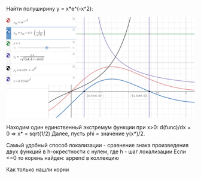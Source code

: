 Найти полуширину y = x*e^(-x^2):

![крутой график](https://github.com/masl3noki/ComputationalMath/blob/main/1%20sem/Task%201/IV.12.8/figure1.png)

Находим один единственный экстремум функции при x>0: d(func)/dx = 0 => x* = sqrt(1/2)
Далее, пусть phi = значение y(x*)/2.

Самый удобный способ локализации - сравнение знака произведения двух функций в h-окрестности с нулем, где h - шаг локализации
Если <=0 то корень найден: append в коллекцию

Как только нашли корни
